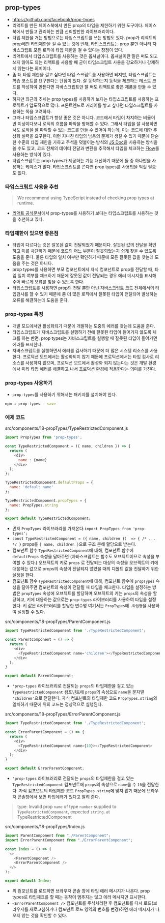 ## prop-types
- https://github.com/facebook/prop-types
- 리액트를 만든 페이스북에서 만든 prop의 타입을 제한하기 위한 도구이다. 페이스북에서 만들고 관리하는 만큼 신뢰할만한 라이브러리이다.
- 타입 제한을 거는 방법으로는 타입스크립트를 쓰는 방법도 있다. prop가 리액트의 prop에만 타입제한을 걸 수 있는 것에 반해, 타입스크립트는 prop 뿐만 아니라 자바스크립트 모든 로직에 타입 제한을 걸 수 있다는 장점이 있다.
- 리액트에서 타입스크립트를 사용하는 것은 옵셔널이다. 옵셔널이란 말은 써도 되고 쓰지 않아도 되는 리액트를 사용할 때 굳이 타입스크립트 사용을 강요하거나 강제하지 않는다는 의미이다.
- 좀 더 타입 제한을 걸고 싶다면 타입 스크립트를 사용하면 되지만, 타입스크립트는 학습 코스트를 요구한다는 단점이 있다. 잘 동작하는지 동작을 체크하는 테스트 코드를 작성하여 만든다면 자바스크립트만 잘 써도 리액트로 좋은 제품을 만들 수 있다.
- 하지만 최근의 추세는 prop types를 사용하기 보다는 타입스크립트를 사용하는 프로젝트가 압도적으로 많다. 프론트엔드로 커리어를 쌓고 싶다면 타입스크립트를 사용하는 쪽을 고려하자.
- 그러나 타입스크립트가 항상 좋은 것은 아니다. 코드에서 타입이 차지하는 비율이 반 이상이다보니 로직의 흐름을 파악을 방해할 수 있다. 그래서 타입을 잘 사용하면서도 로직을 잘 파악할 수 있는 코드를 만들 수 있어야 하는데, 이는 코드에 대한 추상화 실력을 요구한다. 이런 지나친 타입의 남용의 문제가 생길 수 있기 때문에 단순한 수준의 타입 제한을 가하고 주석을 덧붙이는 방식의 [JS Doc](https://jsdoc.app/)을 사용하는 방식을 쓸 수도 있고, 코드 전체의 데이터 전달과 변환을 추적해서 타입을 체크하는 [Flow](https://flow.org/)를 사용하는 방식이 있다.
- 타입스크립트는 prop types가 제공하는 기능 대신하기 때문에 둘 중 하나만을 사용하는 케이스가 많다. 타입스크립트를 쓴다면 prop types를 사용법을 익힐 필요도 없다.

### 타입스크립트 사용을 추천
> We recommend using TypeScript instead of checking prop types at runtime.
- [리액트 공식문서](https://react.dev/reference/react/Component#static-proptypes)에서 prop-types를 사용하기 보다는 타입스크립트를 사용하는 것을 추천하고 있다.

### 타입제한이 있으면 좋은점
- 타입이 다르다는 것은 잘못된 값이 전달되었기 때문이다. 잘못된 값의 전달을 확인하고 이를 차단하기 때문에 코드의 어느 부분이 잘못되었는지 쉽게 찾을 수 있도록 도움을 준다. 물론 타입의 일치 여부만 확인하기 때문에 모든 잘못된 값을 찾는데 도움을 주는 것은 아니다.
- prop types를 사용하면 부모 컴포넌트에서 자식 컴포넌트로 prop를 전달할 때, 타입 일치 여부를 체크하기 때문에 잘못된 값이 전달되는 경우 에러 메시지를 표시해 주어 빠르게 오류를 찾을 수 있도록 한다.
- 타입스크립트를 사용하면 prop의 전달 뿐만 아닌 자바스크립트 코드 전체에서의 타입검사를 할 수 있기 때문에 좀 더 많은 로직에서 잘못된 타입이 전달되어 발생하는 오류를 해결하는데 도움을 준다.

### prop-types 특징
- 개발 모드에서만 활성화되기 때문에 개발하는 도중의 에러를 찾는데 도움을 준다.
- 타입스크립트가 자바스크립트를 실행하기 전에 잘못된 타입이 들어가지 않도록 체크를 하는 반면, prop types는 자바스크립트를 실행할 때 잘못된 타입이 들어가면 에러를 표시한다.
- 자바스크립트를 실행하면서 에러를 검사하기 때문에 더 많은 시스템 리소스를 사용한다. 프로덕션 모드에서는 활성화되지 않기 때문에 프로덕션에서는 타입 검사로 리소스를 사용하지 않으며, 프로덕션 모드에서 활성화 되지 않는다는 것은 개발 환경에서 미리 타입 에러를 해결하고 나서 프로덕션 환경에 적용한다는 의미를 가진다.

### prop-types 사용하기
- `prop-types`를 사용하기 위해서는 패키지를 설치해야 한다.
```sh
npm i prop-types --save
```

### 예제 코드
src/components/18-propTypes/TypeRestrictedComponent.js
```js
import PropTypes from 'prop-types';

const TypeRestrictedComponent = ({ name, children }) => {
  return (
    <div>
      name : {name}
    </div>
  );
};

TypeRestrictedComponent.defaultProps = {
  name: 'default name'
};

TypeRestrictedComponent.propTypes = {
  name: PropTypes.string
};

export default TypeRestrictedComponent;
```
- 먼저 `PropTypes` 라이브러리를 가져온다.`import PropTypes from 'prop-types';`
- `const TypeRestrictedComponent = ({ name, children })  => { /* ... */ }` props를 `{ name, children }`으로 구조 분해 할당으로 받는다.
- 컴포넌트 함수 `TypeRestrictedComponent`에 대해, 컴포넌트 함수에 `defaultProps` 속성을 달아주면 (자바스크립트는 함수도 오브젝트이므로 속성을 부여할 수 있다.) 오브젝트의 키로 `props` 로 전달되는 대상의 속성을 오브젝트의 키에 대응하는 값으로 props의 속성이 전달되지 않았을 때의 디폴트 값을 전달하기 위한 설정을 한다.
- 컴포넌트 함수 `TypeRestrictedComponent`에 대해, 컴포넌트 함수에 `propTypes` 속성을 달아주면 컴포넌트의 속성이 전달될 때 타입을 체크한다. 타입을 설정하는 방법은 `propTypes` 속성에 오브젝트를 할당하며 오브젝트의 키는 `props`의 속성을 할당하고, 키에 대응하는 값으로는 `prop-types` 라이브러리를 사용하여 타입을 설정한다. 키 값은 라이브러리를 할당한 변수명 여기서는 `PropTypes`에 `.타입명`을 사용하여 설정할 수 있다.

src/components/18-propTypes/ParentComponent.js
```js
import TypeRestrictedComponent from './TypeRestrictedComponent';

const ParentComponent = () => {
  return (
    <div>
      <TypeRestrictedComponent name='children'></TypeRestrictedComponent>
    </div>
  );
}

export default ParentComponent;
```
- `'prop-types` 라이브러리로 전달되는 `props`의 타입제한을 걸고 있는 `TypeRestrictedComponent` 컴포넌트에 `props`의 속성으로 `name`을 문자열 `'children'`으로 전달한다. 자식 컴포넌트의 타입제한 코드 `PropTypes.string`와 일치하기 때문에 위의 코드는 정상적으로 실행된다.

src/components/18-propTypes/ErrorParentComponent.js
```js
import TypeRestrictedComponent from './TypeRestrictedComponent';

const ErrorParentComponent = () => {
  return (
    <div>
      <TypeRestrictedComponent name={10}></TypeRestrictedComponent>
    </div>
  );
}

export default ErrorParentComponent;
```
- `'prop-types` 라이브러리로 전달되는 `props`의 타입제한을 걸고 있는 `TypeRestrictedComponent` 컴포넌트에 `props`의 속성으로 `name`을 수 `10`을 전달한다. 자식 컴포넌트의 타입제한 코드 `PropTypes.string`에 맞지 않기 때문에 브라우저 콘솔창에서 보면 타입에러가 있다고 알려 준다.
> type: Invalid prop `name` of type `number` supplied to `TypeRestrictedComponent`, expected `string`. at TypeRestrictedComponent

src/components/18-propTypes/Index.js
```js
import ParentComponent from "./ParentComponent";
import ErrorParentComponent from "./ErrorParentComponent";

const Index = () => (
  <>
    <ParentComponent />
    <ErrorParentComponent />
  </>
);

export default Index;
```
- 위 컴포넌트를 로드하면 브라우저 콘솔 창에 타입 에러 메시지가 나온다. prop types로 타입체크를 할 때는 동작이 멈추지는 않고 에러 메시지만 표시한다.
- `<ErrorParentComponent />` 컴포넌트를 주석처리한 후 컴포넌트를 다시 로드(브라우저를 새로고침하거나 컴포넌트 로드 영역의 번호를 변경)하면 에러 메시지가 나오지 않는 것을 확인할 수 있다. 
